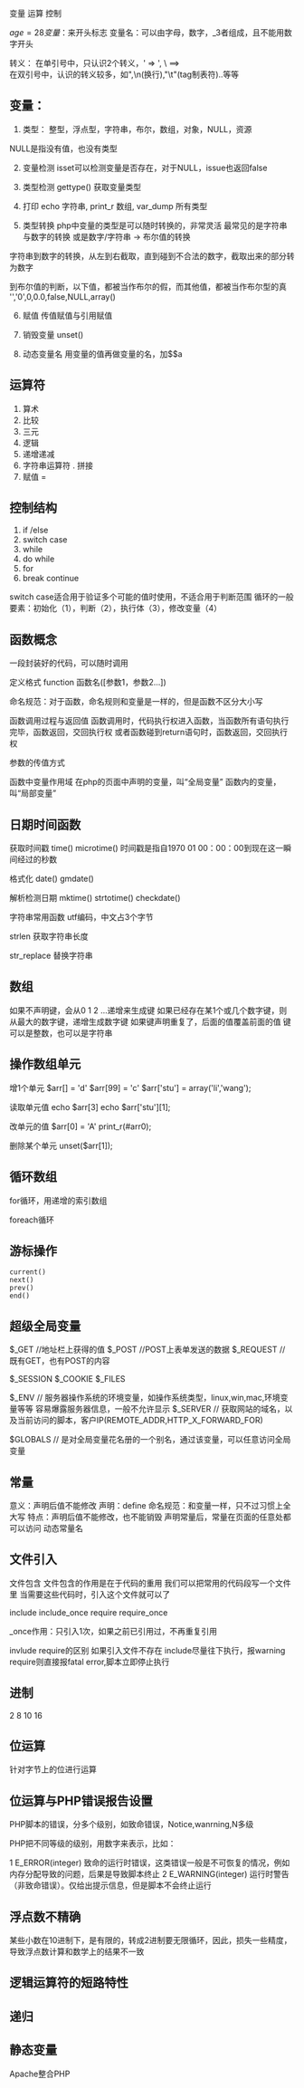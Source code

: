 <?php
echo 'hello world';
?>

变量 运算 控制

$age = 28
变量：$来开头标志
变量名：可以由字母，数字，_3者组成，且不能用数字开头

转义：
在单引号中，只认识2个转义，\' => ', \\ ==> \
在双引号中，认识的转义较多，如\",\n(换行),"\t"(tag制表符)..等等

## 变量：
1. 类型：
整型，浮点型，字符串，布尔，数组，对象，NULL，资源

NULL是指没有值，也没有类型

2. 变量检测
isset可以检测变量是否存在，对于NULL，issue也返回false

3. 类型检测
gettype() 获取变量类型

4. 打印
echo 字符串,
print_r 数组,
var_dump 所有类型

5. 类型转换
php中变量的类型是可以随时转换的，非常灵活
最常见的是字符串与数字的转换
或是数字/字符串 -> 布尔值的转换

字符串到数字的转换，从左到右截取，直到碰到不合法的数字，截取出来的部分转为数字

到布尔值的判断，以下值，都被当作布尔的假，而其他值，都被当作布尔型的真
'','0',0,0.0,false,NULL,array()

6. 赋值
传值赋值与引用赋值

7. 销毁变量
unset()

8. 动态变量名
用变量的值再做变量的名，加$$a

## 运算符

1. 算术
2. 比较
3. 三元
4. 逻辑
5. 递增递减
6. 字符串运算符 . 拼接
7. 赋值 =

## 控制结构

1. if /else
2. switch case
3. while
4. do while
5. for
6. break continue

switch case适合用于验证多个可能的值时使用，不适合用于判断范围
循环的一般要素：初始化（1），判断（2），执行体（3），修改变量（4）

## 函数概念

一段封装好的代码，可以随时调用

定义格式
function 函数名([参数1，参数2...])

命名规范：对于函数，命名规则和变量是一样的，但是函数不区分大小写

函数调用过程与返回值
函数调用时，代码执行权进入函数，当函数所有语句执行完毕，函数返回，交回执行权
或者函数碰到return语句时，函数返回，交回执行权

参数的传值方式

函数中变量作用域
在php的页面中声明的变量，叫“全局变量”
函数内的变量，叫“局部变量”

## 日期时间函数
获取时间戳 time() microtime()
时间戳是指自1970 01 00：00：00到现在这一瞬间经过的秒数

格式化 date() gmdate()

解析检测日期 mktime() strtotime() checkdate()

字符串常用函数
utf编码，中文占3个字节

strlen 获取字符串长度

str_replace 替换字符串

## 数组

如果不声明键，会从0 1 2 ...递增来生成键
如果已经存在某1个或几个数字键，则从最大的数字键，递增生成数字键
如果键声明重复了，后面的值覆盖前面的值
键可以是整数，也可以是字符串

## 操作数组单元

增1个单元  $arr[] = 'd' $arr[99] = 'c' $arr['stu'] = array('li','wang');

读取单元值  echo $arr[3] echo $arr['stu'][1];

改单元的值  $arr[0] = 'A' print_r(#arr0);

删除某个单元  unset($arr[1]);

## 循环数组

for循环，用递增的索引数组

foreach循环

## 游标操作

```
current()
next()
prev()
end()
```

## 超级全局变量

$_GET //地址栏上获得的值
$_POST //POST上表单发送的数据
$_REQUEST // 既有GET，也有POST的内容

$_SESSION
$_COOKIE
$_FILES

$_ENV  // 服务器操作系统的环境变量，如操作系统类型，linux,win,mac,环境变量等等 容易爆露服务器信息，一般不允许显示
$_SERVER // 获取网站的域名，以及当前访问的脚本，客户IP(REMOTE_ADDR,HTTP_X_FORWARD_FOR)

$GLOBALS // 是对全局变量花名册的一个别名，通过该变量，可以任意访问全局变量

## 常量

意义：声明后值不能修改
声明：define
命名规范：和变量一样，只不过习惯上全大写
特点：声明后值不能修改，也不能销毁
声明常量后，常量在页面的任意处都可以访问
动态常量名

## 文件引入

文件包含
文件包含的作用是在于代码的重用
我们可以把常用的代码段写一个文件里
当需要这些代码时，引入这个文件就可以了

include include_once
require require_once

_once作用：只引入1次，如果之前已引用过，不再重复引用

invlude require的区别
如果引入文件不存在
include尽量往下执行，报warning
require则直接报fatal error,脚本立即停止执行

## 进制

2 8 10 16

## 位运算
针对字节上的位进行运算

## 位运算与PHP错误报告设置

PHP脚本的错误，分多个级别，如致命错误，Notice,wanrning,N多级

PHP把不同等级的级别，用数字来表示，比如：

1 E_ERROR(integer) 致命的运行时错误，这类错误一般是不可恢复的情况，例如内存分配导致的问题，后果是导致脚本终止
2 E_WARNING(integer) 运行时警告（非致命错误）。仅给出提示信息，但是脚本不会终止运行

## 浮点数不精确

某些小数在10进制下，是有限的，转成2进制要无限循环，因此，损失一些精度，导致浮点数计算和数学上的结果不一致

## 逻辑运算符的短路特性

## 递归

## 静态变量

Apache整合PHP